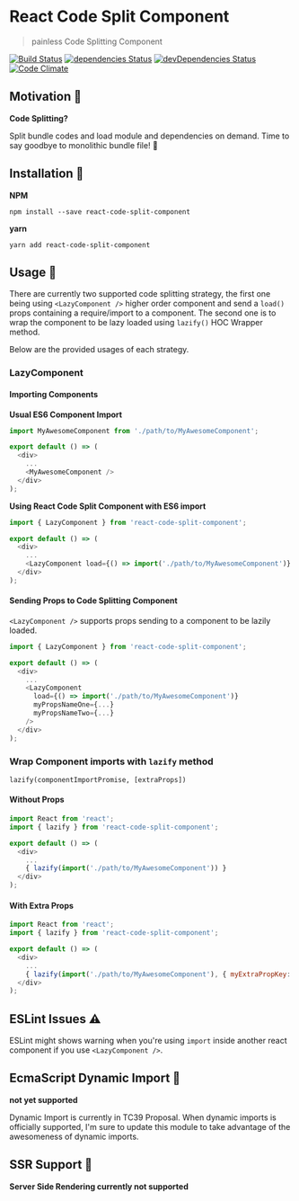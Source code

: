 # React Code Split Component
> painless Code Splitting Component

[![Build Status](https://travis-ci.org/adhywiranata/react-code-split-component.svg?branch=master)](https://travis-ci.org/adhywiranata/react-code-split-component)
[![dependencies Status](https://david-dm.org/adhywiranata/react-code-split-component/status.png)](https://david-dm.org/adhywiranata/react-code-split-component)
[![devDependencies Status](https://david-dm.org/adhywiranata/react-code-split-component/dev-status.svg)](https://david-dm.org/adhywiranata/react-code-split-component?type=dev)
[![Code Climate](https://codeclimate.com/github/adhywiranata/react-code-split-component/badges/gpa.svg)](https://codeclimate.com/github/adhywiranata/react-code-split-component)

## Motivation 💪

__Code Splitting?__

Split bundle codes and load module and dependencies on demand. Time to say goodbye to monolithic bundle file! 👋

## Installation 👷
**NPM**
```
npm install --save react-code-split-component
```
**yarn**
```
yarn add react-code-split-component
```

## Usage 🔧
There are currently two supported code splitting strategy, the first one being using ``<LazyComponent />`` higher order component and send a ``load()`` props containing a require/import to a component. The second one is to wrap the component to be lazy loaded using ``lazify()`` HOC Wrapper method.

Below are the provided usages of each strategy.

### LazyComponent

#### Importing Components
**Usual ES6 Component Import**
```javascript
import MyAwesomeComponent from './path/to/MyAwesomeComponent';

export default () => (
  <div>
    ...
    <MyAwesomeComponent />
  </div>
);
```

**Using React Code Split Component with ES6 import**
```javascript
import { LazyComponent } from 'react-code-split-component';

export default () => (
  <div>
    ...
    <LazyComponent load={() => import('./path/to/MyAwesomeComponent')} />
  </div>
);
```

#### Sending Props to Code Splitting Component
``<LazyComponent />`` supports props sending to a component to be lazily loaded.

```javascript
import { LazyComponent } from 'react-code-split-component';

export default () => (
  <div>
    ...
    <LazyComponent
      load={() => import('./path/to/MyAwesomeComponent')}
      myPropsNameOne={...}
      myPropsNameTwo={...}
    />
  </div>
);
```

### Wrap Component imports with ``lazify`` method

``
lazify(componentImportPromise, [extraProps])
``

#### Without Props
```javascript
import React from 'react';
import { lazify } from 'react-code-split-component';

export default () => (
  <div>
    ...
    { lazify(import('./path/to/MyAwesomeComponent')) }
  </div>
);
```

#### With Extra Props
```javascript
import React from 'react';
import { lazify } from 'react-code-split-component';

export default () => (
  <div>
    ...
    { lazify(import('./path/to/MyAwesomeComponent'), { myExtraPropKey: 'hi!'}) }
  </div>
);
```

## ESLint Issues ⚠️
ESLint might shows warning when you're using ``import`` inside another react component if you use ``<LazyComponent />``.

## EcmaScript Dynamic Import 🎵

**not yet supported**

Dynamic Import is currently in TC39 Proposal. When dynamic imports is officially supported, I'm sure to update this module to take advantage of the awesomeness of dynamic imports.

## SSR Support 🔬

**Server Side Rendering currently not supported**
